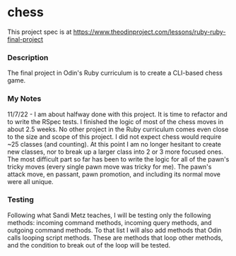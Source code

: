# chess
This project spec is at
https://www.theodinproject.com/lessons/ruby-ruby-final-project

### Description

The final project in Odin's Ruby curriculum is to create a CLI-based chess game. 

### My Notes

11/7/22 - I am about halfway done with this project. It is time to refactor and to write the RSpec tests. I finished
the logic of most of the chess moves in about 2.5 weeks. No other project in the Ruby curriculum comes even close to 
the size and scope of this project. I did not expect chess would require ~25 classes (and counting). At this point
I am no longer hesitant to create new classes, nor to break up a larger class into 2 or 3 more focused ones.
The most difficult part so far has been to write the logic for all of the pawn's tricky moves (every single pawn
move was tricky for me). The pawn's attack move, en passant, pawn promotion, and including its normal move were all
unique.

### Testing

Following what Sandi Metz teaches, I will be testing only the following methods: incoming command methods, incoming
query methods, and outgoing command methods. To that list I will also add methods that Odin calls looping script
methods. These are methods that loop other methods, and the condition to break out of the loop will be tested.
